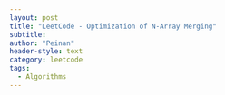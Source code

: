```yaml
---
layout: post
title: "LeetCode - Optimization of N-Array Merging"
subtitle:
author: "Peinan"
header-style: text
category: leetcode
tags:
  - Algorithms
---
```


